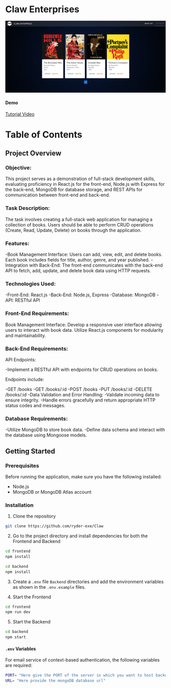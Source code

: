 # Claw Enterprises 

![UI-community](mainscreen.png)

#### Demo
[Tutorial Video](https://youtu.be/ACigQx6PEaQ)

# Table of Contents


## Project Overview

### Objective:
This project serves as a demonstration of full-stack development skills, evaluating proficiency in React.js for the front-end, Node.js with Express for the back-end, MongoDB for database storage, and REST APIs for communication between front-end and back-end.

### Task Description:
The task involves creating a full-stack web application for managing a collection of books. Users should be able to perform CRUD operations (Create, Read, Update, Delete) on books through the application.

### Features:

-Book Management Interface: Users can add, view, edit, and delete books. Each book includes fields for title, author, genre, and year published.
-Integration with Back-End: The front-end communicates with the back-end API to fetch, add, update, and delete book data using HTTP requests.

### Technologies Used:

-Front-End: React.js
-Back-End: Node.js, Express
-Database: MongoDB
-API: RESTful API

### Front-End Requirements:

Book Management Interface:
Develop a responsive user interface allowing users to interact with book data.
Utilize React.js components for modularity and maintainability.

### Back-End Requirements:

API Endpoints:

-Implement a RESTful API with endpoints for CRUD operations on books.

Endpoints include:

-GET /books
-GET /books/:id
-POST /books
-PUT /books/:id
-DELETE /books/:id
-Data Validation and Error Handling:
-Validate incoming data to ensure integrity.
-Handle errors gracefully and return appropriate HTTP status codes and messages.

### Database Requirements:

-Utilize MongoDB to store book data.
-Define data schema and interact with the database using Mongoose models.


## Getting Started

### Prerequisites

Before running the application, make sure you have the following installed:

- Node.js
- MongoDB or MongoDB Atlas account

### Installation

1. Clone the repository

```bash
git clone https://github.com/ryder-exe/Claw
```
2. Go to the project directory and install dependencies for both the Frontend and Backend

```bash
cd frontend
npm install
```

```bash
cd backend
npm install
```

3. Create a `.env` file `Backend` directories and add the environment variables as shown in the `.env.example` files.

4. Start the Frontend

```bash
cd frontend
npm run dev
```

5. Start the Backend

```bash
cd backend
npm start
```

#### `.env` Variables

For email service of context-based authentication, the following variables are required:

```bash
PORT= "Here give the PORT of the server in which you want to host backend"
URL= "Here provide the mongoDB database url"
```




